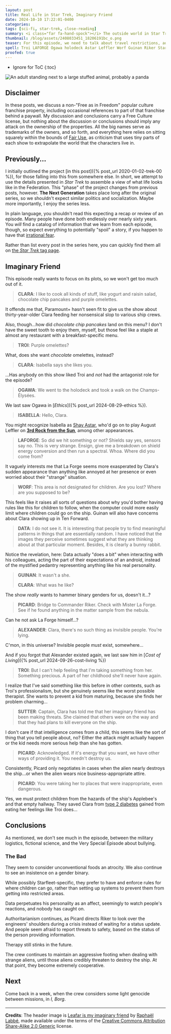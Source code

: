 ```yaml
---
layout: post
title: Real Life in Star Trek, Imaginary Friend
date: 2024-10-10 17:22:01-0400
categories:
tags: [sci-fi, star-trek, close-reading]
summary: <i class="far fa-hand-spock"></i> The outside world in Star Trek
thumbnail: /blog/assets/2408033451_18206191bc_o.png
teaser: For this episode, we need to talk about travel restrictions, authoritarians, therapy, and more.
spell: Troi LAFORGE Ogawa holodeck Astar Leffler Worf Guinan Riker Starfleet Leafar Labbé
proofed: true
---
```


* Ignore for ToC
{:toc}

![An adult standing next to a large stuffed animal, probably a panda](/blog/assets/2408033451_18206191bc_o.png "A bear and his boy")

## Disclaimer

In these posts, we discuss a non-"Free as in Freedom" popular culture franchise property, including occasional references to part of that franchise behind a paywall.  My discussion and conclusions carry a Free Culture license, but nothing about the discussion or conclusions should imply any attack on the ownership of the properties.  All the big names serve as trademarks of the owners, and so forth, and everything here relies on sitting squarely within the bounds of [Fair Use](https://en.wikipedia.org/wiki/Fair_use), as criticism that uses tiny parts of each show to extrapolate the world that the characters live in.

## Previously...

I initially outlined the project [in this post]({% post_url 2020-01-02-trek-00 %}), for those falling into this from somewhere else.  In short, we attempt to use the details presented in *Star Trek* to assemble a view of what life looks like in the Federation.  This "phase" of the project changes from previous posts, however.  **The Next Generation** takes place long after the original series, so we shouldn't expect similar politics and socialization.  Maybe more importantly, I enjoy the series less.

In plain language, you shouldn't read this expecting a recap or review of an episode.  Many people have done both endlessly over nearly sixty years.  You *will* find a catalog of information that we learn from each episode, though, so expect everything to potentially "spoil" a story, if you happen to have that [irrational fear](https://www.theguardian.com/books/booksblog/2011/aug/17/spoilers-enhance-enjoyment-psychologists).

Rather than list every post in the series here, you can quickly find them all on [the *Star Trek* tag page](/blog/tag/star-trek/).

## Imaginary Friend

This episode really wants to focus on its plots, so we won't get too much out of it.

 > **CLARA**: I like to cook all kinds of stuff, like yogurt and raisin salad, chocolate chip pancakes and purple omelettes.

It offends me that, Paramount+ hasn't seen fit to give us the show about thirty-year-older Clara feeding her nonsensical slop to various ship crews.

Also, though...how did *chocolate chip pancakes* land on this menu?  I don't have the sweet tooth to enjoy them, myself, but those feel like a staple at almost any restaurant with a breakfast-specific menu.

 > **TROI**: Purple omelettes?

What, does she want *chocolate* omelettes, instead?

 > **CLARA**: Isabella says she likes you.

...Has anybody on this show liked Troi and *not* had the antagonist role for the episode?

 > **OGAWA**: We went to the holodeck and took a walk on the Champs-Élysées.

We last saw Ogawa in [*Ethics*]({% post_url 2024-08-29-ethics %}).

 > **ISABELLA**: Hello, Clara.

You might recognize Isabella as [Shay Astar](https://en.wikipedia.org/wiki/Shay_Astar), who'd go on to play August Leffler on [**3rd Rock from the Sun**](https://en.wikipedia.org/wiki/3rd_Rock_from_the_Sun), among other appearances.

 > **LAFORGE**: So did we hit something or not? Shields say yes, sensors say no. This is very strange. Ensign, give me a breakdown on shield energy conversion and then run a spectral. Whoa. Where did you come from?

It vaguely interests me that La Forge seems more exasperated by Clara's sudden appearance than anything like annoyed at her presence or even worried about their "strange" situation.

 > **WORF**: This area is not designated for children. Are you lost? Where are you supposed to be?

This feels like it raises all sorts of questions about why you'd bother having rules like this for children to follow, when the computer could more easily limit where children could go on the ship.  Guinan will also have concerns about Clara showing up in Ten Forward.

 > **DATA**: I do not see it. It is interesting that people try to find meaningful patterns in things that are essentially random. I have noticed that the images they perceive sometimes suggest what they are thinking about at that particular moment. Besides, it is clearly a bunny rabbit.

Notice the revelation, here:  Data actually "does a bit" when interacting with his colleagues, acting the part of their expectations of an android, instead of the mystified pedantry representing anything like his real personality.

 > **GUINAN**: It wasn't a she.
 >
 > **CLARA**: What was he like?

The show *really* wants to hammer binary genders for us, doesn't it...?

 > **PICARD**: Bridge to Commander Riker. Check with Mister La Forge. See if he found anything in the matter sample from the nebula.

Can he not ask La Forge himself...?

 > **ALEXANDER**: Clara, there's no such thing as invisible people. You're lying.

C'mon, in this universe?  Invisible people *must* exist, somewhere...

And if you forgot that Alexander existed again, we last saw him in [*Cost of Living*]({% post_url 2024-09-26-cost-living %})

 > **TROI**: But I can't help feeling that I'm taking something from her. Something precious. A part of her childhood she'll never have again.

I realize that I've said something like this before in other contexts, such as Troi's professionalism, but she genuinely seems like the worst possible therapist.  She wants to prevent a kid from maturing, because she finds her problem charming...

 > **SUTTER**: Captain, Clara has told me that her imaginary friend has been making threats. She claimed that others were on the way and that they had plans to kill everyone on the ship.

I don't care if that intelligence comes from a child, this seems like the sort of thing that you tell people about, no?  Either the attack might actually happen or the kid needs more serious help than she has gotten.

 > **PICARD**: Acknowledged. If it's energy that you want, we have other ways of providing it. You needn't destroy us.

Consistently, Picard only negotiates in cases when the alien nearly destroys the ship...or when the alien wears nice business-appropriate attire.

 > **PICARD**: You were taking her to places that were inappropriate, even dangerous.

Yes, we must protect children from the hazards of the ship's Applebee's and that empty hallway.  They saved Clara from [type 2 diabetes](https://en.wikipedia.org/wiki/Type_2_diabetes) gained from eating her feelings like Troi does...

## Conclusions

As mentioned, we don't see much in the episode, between the military logistics, fictional science, and the Very Special Episode about bullying.

### The Bad

They seem to consider unconventional foods an atrocity.  We also continue to see an insistence on a gender binary.

While possibly Starfleet-specific, they prefer to have and enforce rules for where children can go, rather than setting up systems to prevent them from getting into restricted areas.

Data perpetuates his personality as an affect, seemingly to watch people's reactions, and nobody has caught on.

Authoritarianism continues, as Picard directs Riker to look over the engineers' shoulders during a crisis instead of waiting for a status update.  And people seem afraid to report threats to safety, based on the status of the person providing information.

Therapy still stinks in the future.

The crew continues to maintain an aggressive footing when dealing with strange aliens, until those aliens credibly threaten to destroy the ship.  At that point, they become extremely cooperative.

## Next

Come back in a week, when the crew considers some light genocide between missions, in *I, Borg*.

#### <i class="far fa-hand-spock"></i>

* * *

**Credits**: The header image is [Leafar is my imaginary friend](https://www.flickr.com/photos/89941312@N00/2408033451) by [Raphaël Labbé](https://www.flickr.com/photos/ulikleafar/), made available under the terms of the [Creative Commons Attribution Share-Alike 2.0 Generic](https://creativecommons.org/licenses/by-sa/2.0/) license.
